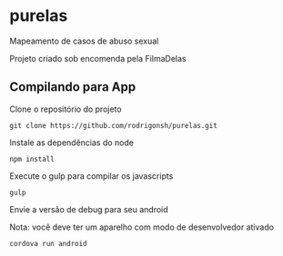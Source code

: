 # purelas

Mapeamento de casos de abuso sexual

Projeto criado sob encomenda pela FilmaDelas

## Compilando para App

Clone o repositório do projeto

    git clone https://github.com/rodrigonsh/purelas.git

Instale as dependências do node

    npm install

Execute o gulp para compilar os javascripts

    gulp

Envie a versão de debug para seu android

Nota: você deve ter um aparelho com modo de desenvolvedor ativado

    cordova run android
